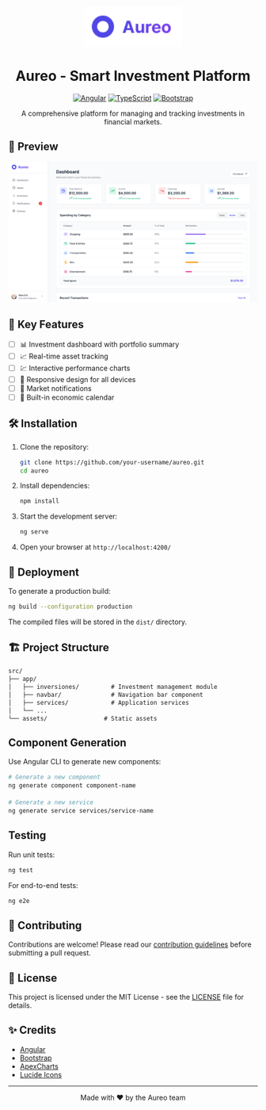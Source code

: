 <div align="center">
  <img src="images/logo.png" alt="Aureo Logo" width="200"/>
  
  # Aureo - Smart Investment Platform
  
  [![Angular](https://img.shields.io/badge/Angular-DD0031?style=for-the-badge&logo=angular&logoColor=white)](https://angular.io/)
  [![TypeScript](https://img.shields.io/badge/TypeScript-007ACC?style=for-the-badge&logo=typescript&logoColor=white)](https://www.typescriptlang.org/)
  [![Bootstrap](https://img.shields.io/badge/Bootstrap-563D7C?style=for-the-badge&logo=bootstrap&logoColor=white)](https://getbootstrap.com/)

  A comprehensive platform for managing and tracking investments in financial markets.
</div>

## 📱 Preview

![Screenshot](images/screenshot.png)

## 🚀 Key Features

- [ ] 📊 Investment dashboard with portfolio summary
- [ ] 📈 Real-time asset tracking
- [ ] 💹 Interactive performance charts
- [ ] 📱 Responsive design for all devices
- [ ] 🔔 Market notifications
- [ ] 📅 Built-in economic calendar

## 🛠️ Installation

1. Clone the repository:
   ```bash
   git clone https://github.com/your-username/aureo.git
   cd aureo
   ```

2. Install dependencies:
   ```bash
   npm install
   ```

3. Start the development server:
   ```bash
   ng serve
   ```

4. Open your browser at `http://localhost:4200/`

## 🚀 Deployment

To generate a production build:

```bash
ng build --configuration production
```

The compiled files will be stored in the `dist/` directory.

## 🏗️ Project Structure

```
src/
├── app/
│   ├── inversiones/         # Investment management module
│   ├── navbar/              # Navigation bar component
│   ├── services/            # Application services
│   └── ...
└── assets/                # Static assets
```

## Component Generation

Use Angular CLI to generate new components:

```bash
# Generate a new component
ng generate component component-name

# Generate a new service
ng generate service services/service-name
```

## Testing

Run unit tests:

```bash
ng test
```

For end-to-end tests:

```bash
ng e2e
```

## 🤝 Contributing

Contributions are welcome! Please read our [contribution guidelines](CONTRIBUTING.md) before submitting a pull request.

## 📄 License

This project is licensed under the MIT License - see the [LICENSE](LICENSE) file for details.

## ✨ Credits

- [Angular](https://angular.io/)
- [Bootstrap](https://getbootstrap.com/)
- [ApexCharts](https://apexcharts.com/)
- [Lucide Icons](https://lucide.dev/)

---

<div align="center">
  Made with ❤️ by the Aureo team
</div>
